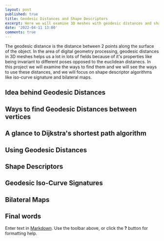 ```yaml
---
layout: post
published: true
title: Geodesic Distances and Shape Descriptors
excerpt: Here we will examine 3D meshes with geodesic distances and shape descriptors.
date: '2022-04-11 13:00'
comments: true
---
```


The geodesic distance is the distance between 2 points along the surface of the object. In the area of digital geometry processing, geodesic distances in 3D meshes helps us a lot in lots of fields because of it's properties like being invariant to different poses opposed to the euclidean distanecs. In this project we will examine the ways to find them and we will see the ways to use these distances, and we will focus on shape descriptor algorithms like iso-curve signature and bilateral maps.

## Idea behind Geodesic Distances

## Ways to find Geodesic Distances between vertices

## A glance to Dijkstra's shortest path algorithm

## Using Geodesic Distances

## Shape Descriptors 

## Geodesic Iso-Curve Signatures

## Bilateral Maps

## Final words

Enter text in [Markdown](http://daringfireball.net/projects/markdown/). Use the toolbar above, or click the **?** button for formatting help.
